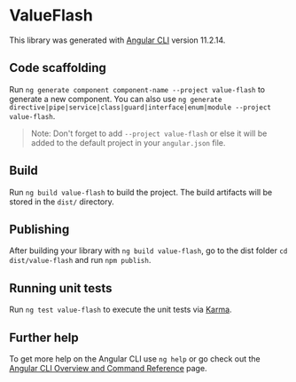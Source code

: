 # ValueFlash

This library was generated with [Angular CLI](https://github.com/angular/angular-cli) version 11.2.14.

## Code scaffolding

Run `ng generate component component-name --project value-flash` to generate a new component. You can also use `ng generate directive|pipe|service|class|guard|interface|enum|module --project value-flash`.
> Note: Don't forget to add `--project value-flash` or else it will be added to the default project in your `angular.json` file. 

## Build

Run `ng build value-flash` to build the project. The build artifacts will be stored in the `dist/` directory.

## Publishing

After building your library with `ng build value-flash`, go to the dist folder `cd dist/value-flash` and run `npm publish`.

## Running unit tests

Run `ng test value-flash` to execute the unit tests via [Karma](https://karma-runner.github.io).

## Further help

To get more help on the Angular CLI use `ng help` or go check out the [Angular CLI Overview and Command Reference](https://angular.io/cli) page.
